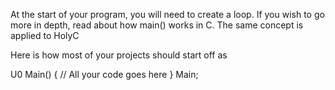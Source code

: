 At the start of your program, you will need to create a loop. If you wish to go more in depth, read about how main() works in C. The same concept is applied to HolyC

Here is how most of your projects should start off as

U0 Main()
{
//  All your code goes here
}
Main;
